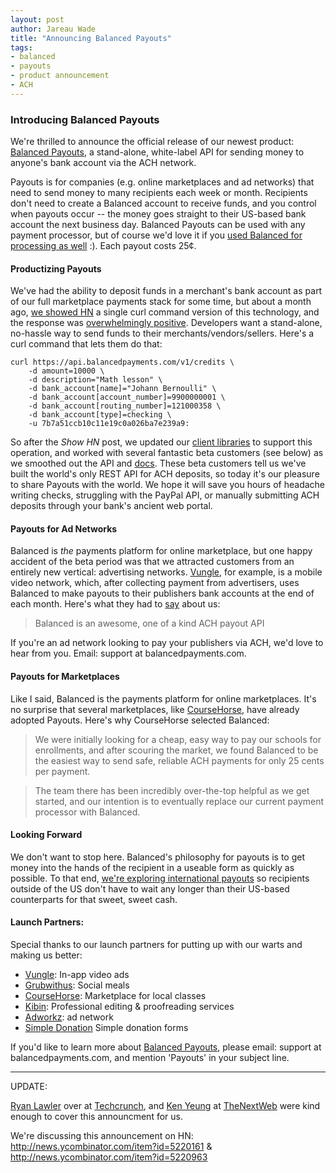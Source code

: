 ```yaml
---
layout: post
author: Jareau Wade
title: "Announcing Balanced Payouts"
tags:
- balanced
- payouts
- product announcement
- ACH
---
```


### Introducing Balanced Payouts

We're thrilled to announce the official release of our newest product: [Balanced Payouts](https://www.balancedpayments.com/#payouts), a stand-alone, white-label API for sending money to anyone's bank account via the ACH network. 

Payouts is for companies (e.g. online marketplaces and ad networks) that need to send money to many recipients each week or month. Recipients don't need to create a Balanced account to receive funds, and you control when payouts occur -- the money goes straight to their US-based bank account the next business day. Balanced Payouts can be used with any payment processor, but of course we'd love it if you [used Balanced for processing as well](https://www.balancedpayments.com/#integrate) :). Each payout costs 25¢. 

#### Productizing Payouts
We've had the ability to deposit funds in a merchant's bank account as part of our full marketplace payments stack for some time, but about a month ago, [we showed HN](http://news.ycombinator.com/item?id=5026802) a single curl command version of this technology, and the response was [overwhelmingly positive](http://news.ycombinator.com/item?id=4794738). Developers want a stand-alone, no-hassle way to send funds to their merchants/vendors/sellers. Here's a curl command that lets them do that:

    curl https://api.balancedpayments.com/v1/credits \
        -d amount=10000 \
        -d description="Math lesson" \
        -d bank_account[name]="Johann Bernoulli" \
        -d bank_account[account_number]=9900000001 \
        -d bank_account[routing_number]=121000358 \
        -d bank_account[type]=checking \
        -u 7b7a51ccb10c11e19c0a026ba7e239a9:

So after the *Show HN* post, we updated our [client libraries](https://www.balancedpayments.com/docs/overview?language=bash#client-libraries) to support this operation, and worked with several fantastic beta customers (see below) as we smoothed out the API and [docs](https://www.balancedpayments.com/docs/api?language=ruby#credit-a-new-bank-account). These beta customers tell us we've built the world's only REST API for ACH deposits, so today it's our pleasure to share Payouts with the world. We hope it will save you hours of headache writing checks, struggling with the PayPal API, or manually submitting ACH deposits through your bank's ancient web portal. 

#### Payouts for Ad Networks
Balanced is *the* payments platform for online marketplace, but one happy accident of the beta period was that we attracted customers from an entirely new vertical: advertising networks. [Vungle](http://vungle.com/), for example, is a mobile video network, which, after collecting payment from advertisers, uses Balanced to make payouts to their publishers bank accounts at the end of each month. Here's what they had to [say](https://angel.co/activity/startup_role/508489) about us: 

> Balanced is an awesome, one of a kind ACH payout API

If you're an ad network looking to pay your publishers via ACH, we'd love to hear from you. Email: support at balancedpayments.com. 

####  Payouts for Marketplaces
Like I said, Balanced is the payments platform for online marketplaces. It's no surprise that several marketplaces, like [CourseHorse](http://www.coursehorse.com/), have already adopted Payouts. Here's why CourseHorse selected Balanced:

>We were initially looking for a cheap, easy way to pay our schools for enrollments, and after scouring the market, we found Balanced to be the easiest way to send safe, reliable ACH payments for only 25 cents per payment.

>The team there has been incredibly over-the-top helpful as we get started, and our intention is to eventually replace our current payment processor with Balanced.

#### Looking Forward
We don't want to stop here. Balanced's philosophy for payouts is to get money into the hands of the recipient in a useable form as quickly as possible. To that end, [we're exploring international payouts](https://github.com/balanced/balanced-api/issues/44) so recipients outside of the US don't have to wait any longer than their US-based counterparts for that sweet, sweet cash. 

#### Launch Partners:
Special thanks to our launch partners for putting up with our warts and making us better:

- [Vungle](http://vungle.com/): In-app video ads
- [Grubwithus](https://www.grubwithus.com): Social meals
- [CourseHorse](http://coursehorse.com/): Marketplace for local classes
- [Kibin](https://www.kibin.com/): Professional editing
& proofreading services
- [Adworkz](http://www.adworkz.com/): ad network
- [Simple Donation](https://simpledonation.com/) Simple donation forms

If you'd like to learn more about [Balanced Payouts](https://www.balancedpayments.com/#payouts), please email: support at balancedpayments.com, and mention 'Payouts' in your subject line. 

---
UPDATE: 

[Ryan Lawler](http://twitter.com/ryanlawler) over at [Techcrunch](http://techcrunch.com/2013/02/14/balanced-payments-ach-api-omg/), and [Ken Yeung](https://twitter.com/thekenyeung) at [TheNextWeb](http://thenextweb.com/insider/2013/02/14/balanced-releases-its-payouts-api-as-a-standalone-offering-giving-access-to-next-day-ach-deposits) were kind enough to cover this announcment for us.

We're discussing this announcement on HN: http://news.ycombinator.com/item?id=5220161 & http://news.ycombinator.com/item?id=5220963
